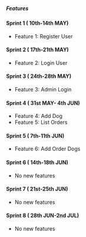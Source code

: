 ##### Features

#### Sprint 1 ( 10th-14th MAY)
* Feature 1: Register User 

#### Sprint 2 ( 17th-21th MAY)
* Feature 2: Login User

#### Sprint 3 ( 24th-28th MAY)
* Feature 3: Admin Login 

#### Sprint 4 ( 31st MAY- 4th JUN)
* Feature 4: Add Dog
* Feature 5: List Orders

#### Sprint 5 ( 7th-11th JUN)
* Feature 6: Add Order Dogs

#### Sprint 6 ( 14th-18th JUN)
* No new features

#### Sprint 7 ( 21st-25th JUN)
* No new features

#### Sprint 8 ( 28th JUN-2nd JUL)
* No new features

